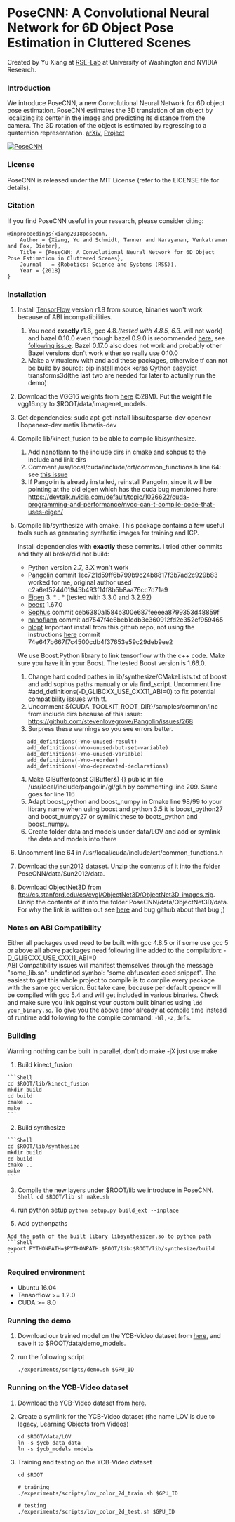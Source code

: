 # PoseCNN: A Convolutional Neural Network for 6D Object Pose Estimation in Cluttered Scenes

Created by Yu Xiang at [RSE-Lab](http://rse-lab.cs.washington.edu/) at University of Washington and NVIDIA Research.

### Introduction

We introduce PoseCNN, a new Convolutional Neural Network for 6D object pose estimation. PoseCNN estimates the 3D translation of an object by localizing its center in the image and predicting its distance from the camera. The 3D rotation of the object is estimated by regressing to a quaternion representation. [arXiv](https://arxiv.org/abs/1711.00199), [Project](https://rse-lab.cs.washington.edu/projects/posecnn/)

[![PoseCNN](http://yuxng.github.io/PoseCNN.png)](https://youtu.be/ih0cCTxO96Y)

### License

PoseCNN is released under the MIT License (refer to the LICENSE file for details).

### Citation

If you find PoseCNN useful in your research, please consider citing:

    @inproceedings{xiang2018posecnn,
        Author = {Xiang, Yu and Schmidt, Tanner and Narayanan, Venkatraman and Fox, Dieter},
        Title = {PoseCNN: A Convolutional Neural Network for 6D Object Pose Estimation in Cluttered Scenes},
        Journal   = {Robotics: Science and Systems (RSS)},
        Year = {2018}
    }

### Installation

1. Install [TensorFlow](https://www.tensorflow.org/get_started/os_setup) version r1.8 from source, binaries won't work 
because of ABI incompatibilities.
      1. You need **exactly** r1.8, gcc 4.8.*(tested with 4.8.5, 6.3.* will not work) and bazel 0.10.0 even though bazel 0.9.0 is recommended
       [here](https://www.tensorflow.org/install/source), see 
       [following issue](https://github.com/tensorflow/tensorflow/issues/22475). Bazel 0.17.0 also does not work and
       probably other Bazel versions don't work either so really use 0.10.0 
      2. Make a virtualenv with and add these packages, otherwise tf can not be build by source: pip install mock keras Cython easydict transforms3d(the last two are needed for later to actually run the demo)

2. Download the VGG16 weights from [here](https://drive.google.com/open?id=1UdmOKrr9t4IetMubX-y-Pcn7AVaWJ2bL) (528M). Put the weight file vgg16.npy to $ROOT/data/imagenet_models.

3. Get dependencies: sudo apt-get install libsuitesparse-dev openexr libopenexr-dev metis libmetis-dev

4. Compile lib/kinect_fusion to be able to compile lib/synthesize. 
    1. Add nanoflann to the include dirs in cmake and sohpus to the include and link dirs
    2. Comment /usr/local/cuda/include/crt/common_functions.h line 64: see [this issue](https://github.com/BVLC/caffe/issues/5994) 
    4. If Pangolin is already installed, reinstall Pangolin, since it will be pointing at the old eigen which has the cuda bug mentioned here: https://devtalk.nvidia.com/default/topic/1026622/cuda-programming-and-performance/nvcc-can-t-compile-code-that-uses-eigen/
    
5. Compile lib/synthesize with cmake. This package contains a few useful tools such as generating synthetic images for training and ICP.

   Install dependencies with **exactly** these commits. I tried other commits and they all broke/did not build:
   - Python version 2.7, 3.X won't work
   - [Pangolin](https://github.com/stevenlovegrove/Pangolin) commit 1ec721d59ff6b799b9c24b8817f3b7ad2c929b83 worked for me, original author used c2a6ef524401945b493f14f8b5b8aa76cc7d71a9
   - [Eigen](https://eigen.tuxfamily.org) 3. * . * (tested with 3.3.0 and 3.2.92)
   - [boost](https://www.boost.org/) 1.67.0
   - [Sophus](https://github.com/strasdat/Sophus) commit ceb6380a1584b300e687feeeea8799353d48859f
   - [nanoflann](https://github.com/jlblancoc/nanoflann) commit ad7547f4e6beb1cdb3e360912fd2e352ef959465
   - [nlopt](https://github.com/stevengj/nlopt) Important install from this github repo, not using the instructions [here](https://nlopt.readthedocs.io/en/latest/) commit 74e647b667f7c4500cdb4f37653e59c29deb9ee2
   
   We use Boost.Python library to link tensorflow with the c++ code. Make sure you have it in your Boost. The tested Boost version is 1.66.0.

   1. Change hard coded pathes in lib/synthesize/CMakeLists.txt of boost and add sophus paths manually or via find_script. Uncomment line #add_definitions(-D_GLIBCXX_USE_CXX11_ABI=0) to fix potential compatibility issues with tf.
   2. Uncomment ${CUDA_TOOLKIT_ROOT_DIR}/samples/common/inc from include dirs because of this issue: https://github.com/stevenlovegrove/Pangolin/issues/268
   3. Surpress these warnings so you see errors better.
   ```add_definitions(-Wno-sign-compare)
      add_definitions(-Wno-unused-result)
      add_definitions(-Wno-unused-but-set-variable)
      add_definitions(-Wno-unused-variable)
      add_definitions(-Wno-reorder)
      add_definitions(-Wno-deprecated-declarations)
   ```
   4. Make GlBuffer(const GlBuffer&) {} public in file /usr/local/include/pangolin/gl/gl.h by commenting line 209.
   Same goes for line 116
   5. Adapt boost_python and boost_numpy in Cmake line 98/99 to your library name when using boost and python 3.5 it is boost_python27 and boost_numpy27 or symlink these to boots_python and boost_numpy.
   6. Create folder data and models under data/LOV and add or symlink the data and models into there
   
6. Uncomment line 64 in /usr/local/cuda/include/crt/common_functions.h 
7. Download [the sun2012 dataset][1]. Unzip the contents of it into the folder PoseCNN/data/Sun2012/data. 
8. Download ObjectNet3D from ftp://cs.stanford.edu/cs/cvgl/ObjectNet3D/ObjectNet3D_images.zip. Unzip the contents of it into the folder PoseCNN/data/ObjectNet3D/data.
For why the link is written out see [here](https://github.com/eedeebee/github-markdown-ftp-bug) and bug github about that bug ;)

[1]: https://groups.csail.mit.edu/vision/SUN/releases/SUN2012.tar.gz

### Notes on ABI Compatibility
Either all packages used need to be built with gcc 4.8.5 or if some use gcc 5 or above all above packages need following 
line added to the compilation: -D_GLIBCXX_USE_CXX11_ABI=0  
ABI Compatibility issues will manifest themselves through the message "some_lib.so": undefined symbol: "some obfuscated coed snippet".
The easiest to get this whole project to compile is to compile every package with the same gcc version. But take care, because
per default opencv will be compiled with gcc 5.4 and will get included in various binaries. Check and make sure you link
against your custom built binaries using `ldd your_binary.so`. To give you the above error already at compile time instead of runtime
add following to the compile command: `-Wl,-z,defs`. 
   
### Building
   Warning nothing can be built in parallel, don't do make -jX just use make
   1. Build kinect_fusion
   
    ```Shell
    cd $ROOT/lib/kinect_fusion
    mkdir build
    cd build
    cmake ..
    make
    ```
   2. Build synthesize
   
    ```Shell
    cd $ROOT/lib/synthesize
    mkdir build
    cd build
    cmake ..
    make
    ```
   3. Compile the new layers under $ROOT/lib we introduce in PoseCNN.
    ```Shell
    cd $ROOT/lib
    sh make.sh
    ```
   
   4. run python setup ```python setup.py build_ext --inplace```
   
   5. Add pythonpaths

    Add the path of the built libary libsynthesizer.so to python path
    ```Shell
    export PYTHONPATH=$PYTHONPATH:$ROOT/lib:$ROOT/lib/synthesize/build
    ```

### Required environment
- Ubuntu 16.04
- Tensorflow >= 1.2.0
- CUDA >= 8.0

### Running the demo
1. Download our trained model on the YCB-Video dataset from [here](https://drive.google.com/file/d/1UNJ56Za6--bHGgD3lbteZtXLC2E-liWz/view?usp=sharing), and save it to $ROOT/data/demo_models.

2. run the following script
    ```Shell
    ./experiments/scripts/demo.sh $GPU_ID
    ```

### Running on the YCB-Video dataset
1. Download the YCB-Video dataset from [here](https://rse-lab.cs.washington.edu/projects/posecnn/).

2. Create a symlink for the YCB-Video dataset (the name LOV is due to legacy, Learning Objects from Videos)
    ```Shell
    cd $ROOT/data/LOV
    ln -s $ycb_data data
    ln -s $ycb_models models
    ```

3. Training and testing on the YCB-Video dataset
    ```Shell
    cd $ROOT

    # training
    ./experiments/scripts/lov_color_2d_train.sh $GPU_ID

    # testing
    ./experiments/scripts/lov_color_2d_test.sh $GPU_ID

    ```

